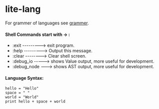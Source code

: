 # lite-lang


For grammer of languages see [grammer](./GRAMMER.md).

#### Shell Commands start with -> :
- :exit ---------> exit program.
- :help ---------> Output this message.
- :clear --------> Clear shell screen.
- :debug_io -----> shows Value output, more useful for development.
- :debug_node ---> shows AST output, more useful for development.


#### Language Syntax:
```
hello = "Hello"
space = " "
world = "World"
print hello + space + world
```


